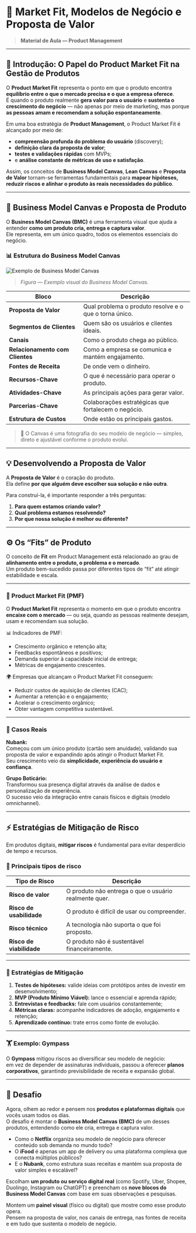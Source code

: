 # 📘 Market Fit, Modelos de Negócio e Proposta de Valor

> **Material de Aula — Product Management**

---
## 🧭 Introdução: O Papel do Product Market Fit na Gestão de Produtos

O **Product Market Fit** representa o ponto em que o produto encontra **equilíbrio entre o que o mercado precisa e o que a empresa oferece**.  
É quando o produto realmente **gera valor para o usuário** e **sustenta o crescimento do negócio** — não apenas por meio de marketing, mas porque **as pessoas amam e recomendam a solução espontaneamente**.

Em uma boa estratégia de **Product Management**, o Product Market Fit é alcançado por meio de:
- **compreensão profunda do problema do usuário** (discovery);
- **definição clara da proposta de valor**;
- **testes e validações rápidas** com MVPs;
- e **análise constante de métricas de uso e satisfação**.

Assim, os conceitos de **Business Model Canvas**, **Lean Canvas** e **Proposta de Valor** tornam-se ferramentas fundamentais para **mapear hipóteses, reduzir riscos e alinhar o produto às reais necessidades do público**.

---

## 🧩 Business Model Canvas e Proposta de Produto

O **Business Model Canvas (BMC)** é uma ferramenta visual que ajuda a entender **como um produto cria, entrega e captura valor**.  
Ele representa, em um único quadro, todos os elementos essenciais do negócio.

### 📊 Estrutura do Business Model Canvas

![Exemplo de Business Model Canvas](https://miro.medium.com/v2/0*Gew7xxse9uN8Zkdz.jpg)
> *Figura — Exemplo visual do Business Model Canvas.*

| Bloco | Descrição |
|-------|------------|
| **Proposta de Valor** | Qual problema o produto resolve e o que o torna único. |
| **Segmentos de Clientes** | Quem são os usuários e clientes ideais. |
| **Canais** | Como o produto chega ao público. |
| **Relacionamento com Clientes** | Como a empresa se comunica e mantém engajamento. |
| **Fontes de Receita** | De onde vem o dinheiro. |
| **Recursos-Chave** | O que é necessário para operar o produto. |
| **Atividades-Chave** | As principais ações para gerar valor. |
| **Parcerias-Chave** | Colaborações estratégicas que fortalecem o negócio. |
| **Estrutura de Custos** | Onde estão os principais gastos. |

> 💬 O Canvas é uma fotografia do seu modelo de negócio — simples, direto e ajustável conforme o produto evolui.

---

## 💡 Desenvolvendo a Proposta de Valor

A **Proposta de Valor** é o coração do produto.  
Ela define **por que alguém deve escolher sua solução e não outra**.

Para construí-la, é importante responder a três perguntas:

1. **Para quem estamos criando valor?**  
2. **Qual problema estamos resolvendo?**  
3. **Por que nossa solução é melhor ou diferente?**

---

## ⚙️ Os “Fits” de Produto

O conceito de **Fit** em Product Management está relacionado ao grau de **alinhamento entre o produto, o problema e o mercado**.  
Um produto bem-sucedido passa por diferentes tipos de “fit” até atingir estabilidade e escala.

---

### 🏁 Product Market Fit (PMF)

O **Product Market Fit** representa o momento em que o produto encontra **encaixe com o mercado** — ou seja, quando as pessoas realmente desejam, usam e recomendam sua solução.

📊 Indicadores de PMF:
- Crescimento orgânico e retenção alta;  
- Feedbacks espontâneos e positivos;  
- Demanda superior à capacidade inicial de entrega;  
- Métricas de engajamento crescentes.

🌍 Empresas que alcançam o Product Market Fit conseguem:
- Reduzir custos de aquisição de clientes (CAC);
- Aumentar a retenção e o engajamento;
- Acelerar o crescimento orgânico;
- Obter vantagem competitiva sustentável.

---

### 🧠 Casos Reais

**Nubank:**  
Começou com um único produto (cartão sem anuidade), validando sua proposta de valor e expandindo após atingir o Product Market Fit.  
Seu crescimento veio da **simplicidade, experiência do usuário e confiança**.

**Grupo Boticário:**  
Transformou sua presença digital através da análise de dados e personalização de experiência.  
O sucesso veio da integração entre canais físicos e digitais (modelo omnichannel).

---

## ⚡ Estratégias de Mitigação de Risco

Em produtos digitais, **mitigar riscos** é fundamental para evitar desperdício de tempo e recursos.

### 🧱 Principais tipos de risco

| Tipo de Risco | Descrição |
|----------------|------------|
| **Risco de valor** | O produto não entrega o que o usuário realmente quer. |
| **Risco de usabilidade** | O produto é difícil de usar ou compreender. |
| **Risco técnico** | A tecnologia não suporta o que foi proposto. |
| **Risco de viabilidade** | O produto não é sustentável financeiramente. |

---

### 🔧 Estratégias de Mitigação

1. **Testes de hipóteses:** valide ideias com protótipos antes de investir em desenvolvimento;  
2. **MVP (Produto Mínimo Viável):** lance o essencial e aprenda rápido;  
3. **Entrevistas e feedbacks:** fale com usuários constantemente;  
4. **Métricas claras:** acompanhe indicadores de adoção, engajamento e retenção;  
5. **Aprendizado contínuo:** trate erros como fonte de evolução.

---

### 🏋️ Exemplo: Gympass

O **Gympass** mitigou riscos ao diversificar seu modelo de negócio:  
em vez de depender de assinaturas individuais, passou a oferecer **planos corporativos**, garantindo previsibilidade de receita e expansão global.

---
## 🚀 Desafio

Agora, olhem ao redor e pensem nos **produtos e plataformas digitais** que vocês usam todos os dias.  
O desafio é montar o **Business Model Canvas (BMC)** de um desses produtos, entendendo como ele cria, entrega e captura valor.

- Como o **Netflix** organiza seu modelo de negócio para oferecer conteúdo sob demanda no mundo todo?  
- O **iFood** é apenas um app de delivery ou uma plataforma complexa que conecta múltiplos públicos?  
- E o **Nubank**, como estrutura suas receitas e mantém sua proposta de valor simples e escalável?

Escolham **um produto ou serviço digital real** (como Spotify, Uber, Shopee, Duolingo, Instagram ou ChatGPT) e preencham os **nove blocos do Business Model Canvas** com base em suas observações e pesquisas.

Montem um **painel visual** (físico ou digital) que mostre como esse produto opera.  
Pensem na proposta de valor, nos canais de entrega, nas fontes de receita e em tudo que sustenta o modelo de negócio.
